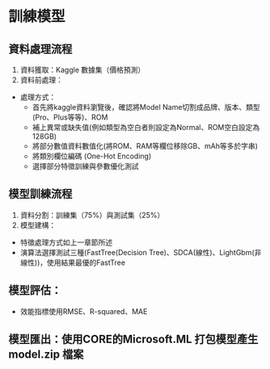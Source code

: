 # 訓練模型
## 資料處理流程
1. 資料獲取：Kaggle 數據集（價格預測）
2. 資料前處理：
- 處理方式：
  * 首先將kaggle資料瀏覽後，確認將Model Name切割成品牌、版本、類型(Pro、Plus等等)、ROM
  * 補上異常或缺失值(例如類型為空白者則設定為Normal、ROM空白設定為128GB)
  * 將部分數值資料數值化(將ROM、RAM等欄位移除GB、mAh等多於字串)
  * 將類別欄位編碼 (One-Hot Encoding)
  * 選擇部分特徵訓練與參數優化測試 

## 模型訓練流程

1. 資料分割：訓練集（75%）與測試集（25%）
2. 模型建構：
- 特徵處理方式如上一章節所述
- 演算法選擇測試三種(FastTree(Decision Tree)、SDCA(線性)、LightGbm(非線性))，使用結果最優的FastTree

## 模型評估：

- 效能指標使用RMSE、R-squared、MAE

## 模型匯出：使用CORE的Microsoft.ML 打包模型產生 model.zip 檔案
